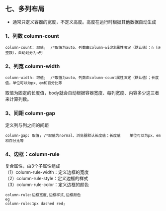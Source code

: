 ## 七、多列布局
* 通常只定义容器的宽度，不定义高度。高度在运行时根据其他数据自动生成
### 1、列数 column-count
    column-count: 取值;  /*取值为auto，列数由column-width属性决定（默认值）；n（正整数），自动划分为n列
### 2、列宽 column-width 
    column-width: 取值;  /*取值为auto，列数由column-count属性决定（默认值）；长度值，单位可以为px、em和百分比等
取值为固定的长度值，body就会自动根据容器宽度、每列宽度、内容多少这三者来计算列数。
### 3、间距 column-gap
定义列与列之间的间距

    column-gap: 取值; /*取值为normal，浏览器默认长度值；长度值	单位可以为px、em和百分比等
### 4、边框：column-rule    
复合属性，由3个子属性组成 <br>
（1）column-rule-width：定义边框的宽度<br>
（2）column-rule-style：定义边框的样式<br>
（3）column-rule-color：定义边框的颜色<br>

    column-rule:边框宽度,边框样式,边框颜色
    eg
    column-rule:1px dashed red;
